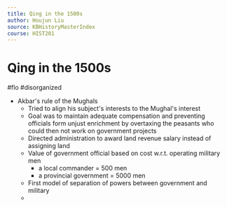 ```yaml
---
title: Qing in the 1500s
author: Houjun Liu
source: KBHistoryMasterIndex
course: HIST201
---
```


# Qing in the 1500s

#flo #disorganized

* Akbar's rule of the Mughals
    * Tried to align his subject's interests to the Mughal's interest
    * Goal was to maintain adequate compensation and preventing officials form unjust enrichment by overtaxing the peasants who could then not work on government projects
    * Directed administration to award land revenue salary instead of assigning land
    * Value of government official based on cost w.r.t. operating military men
        * a local commander = 500 men
        * a provincial government = 5000 men
    * First model of separation of powers between government and military
    * 